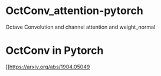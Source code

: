 # OctConv_attention-pytorch
Octave Convolution and channel attention and weight_normal

# OctConv in Pytorch 
[]https://arxiv.org/abs/1904.05049
